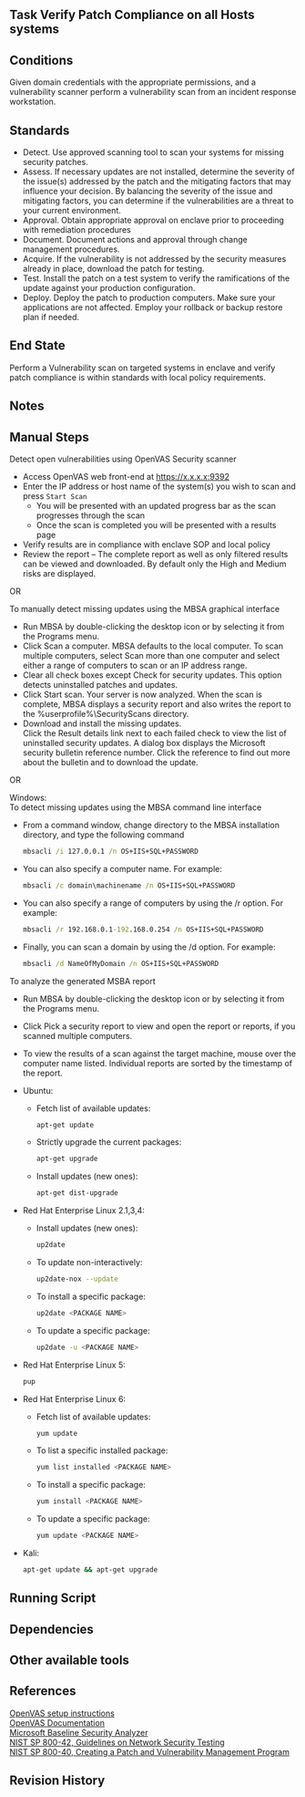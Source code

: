 ## Task Verify Patch Compliance on all Hosts systems  


## Conditions  
Given domain credentials with the appropriate permissions, and a vulnerability scanner perform a vulnerability scan from an incident response workstation.  


## Standards  
* Detect. Use approved scanning tool to scan your systems for missing security patches.  
* Assess. If necessary updates are not installed, determine the severity of the issue(s) addressed by the patch and the mitigating factors that may influence your decision. By balancing the severity of the issue and mitigating factors, you can determine if the vulnerabilities are a threat to your current environment.  
* Approval. Obtain appropriate approval on enclave prior to proceeding with remediation procedures  
* Document. Document actions and approval through change management procedures.  
* Acquire. If the vulnerability is not addressed by the security measures already in place, download the patch for testing.  
* Test. Install the patch on a test system to verify the ramifications of the update against your production configuration.  
* Deploy. Deploy the patch to production computers. Make sure your applications are not affected. Employ your rollback or backup restore plan if needed.  

## End State  
Perform a Vulnerability scan on targeted systems in enclave and verify patch compliance is within standards with local policy requirements.  


## Notes  


## Manual Steps  
Detect open vulnerabilities using OpenVAS Security scanner  
* Access OpenVAS web front-end at https://x.x.x.x:9392  
* Enter the IP address or host name of the system(s) you wish to scan and press `Start Scan`  
	* You will be presented with an updated progress bar as the scan progresses through the scan  
	* Once the scan is completed you will be presented with a results page  
* Verify results are in compliance with enclave SOP and local policy  
* Review the report – The complete report as well as only filtered results can be viewed and downloaded. By default only the High and Medium risks are displayed.  

OR  

To manually detect missing updates using the MBSA graphical interface  
* Run MBSA by double-clicking the desktop icon or by selecting it from the Programs menu.  
* Click Scan a computer. MBSA defaults to the local computer. To scan multiple computers, select Scan more than one computer and select either a range of computers to scan or an IP address range.  
* Clear all check boxes except Check for security updates. This option detects uninstalled patches and updates.  
* Click Start scan. Your server is now analyzed. When the scan is complete, MBSA displays a security report and also writes the report to the %userprofile%\SecurityScans directory.  
* Download and install the missing updates.  
Click the Result details link next to each failed check to view the list of uninstalled security updates. A dialog box displays the Microsoft security bulletin reference number. Click the reference to find out more about the bulletin and to download the update.  

OR  

Windows:  
To detect missing updates using the MBSA command line interface  
* From a command window, change directory to the MBSA installation directory, and type the following command  
	```bat
	mbsacli /i 127.0.0.1 /n OS+IIS+SQL+PASSWORD
	```  

* You can also specify a computer name. For example:
	```bat
	mbsacli /c domain\machinename /n OS+IIS+SQL+PASSWORD
	```  

* You can also specify a range of computers by using the /r option. For example:
	```bat
	mbsacli /r 192.168.0.1-192.168.0.254 /n OS+IIS+SQL+PASSWORD
	```  

* Finally, you can scan a domain by using the /d option. For example:  
	```bat
	mbsacli /d NameOfMyDomain /n OS+IIS+SQL+PASSWORD
	```

To analyze the generated MSBA report  
* Run MBSA by double-clicking the desktop icon or by selecting it from the Programs menu.  
* Click Pick a security report to view and open the report or reports, if you scanned multiple computers.  
* To view the results of a scan against the target machine, mouse over the computer name listed. Individual reports are sorted by the timestamp of the report.  

* Ubuntu:  
	* Fetch list of available updates:  
		```bash
		apt-get update
		```  

	* Strictly upgrade the current packages:  
		```bash
		apt-get upgrade
		```  

	* Install updates (new ones):  
		```bash
		apt-get dist-upgrade
		```  

* Red Hat Enterprise Linux 2.1,3,4:  
	* Install updates (new ones):  
		```bash
		up2date
		```  

	* To update non-interactively:  
		```bash
		up2date-nox --update
		```  

	* To install a specific package:  
		```bash
		up2date <PACKAGE NAME>
		```  

	* To update a specific package:  
		```bash
		up2date -u <PACKAGE NAME>
		```  

* Red Hat Enterprise Linux 5:
	```bash
	pup
	```  

* Red Hat Enterprise Linux 6:  
	* Fetch list of available updates:
		```bash  
		yum update
		```  

	* To list a specific installed package:  
		```bash  
		yum list installed <PACKAGE NAME>  
		```  

	* To install a specific package:  
		```bash  
		yum install <PACKAGE NAME>
		```  

	* To update a specific package:  
		```bash  
		yum update <PACKAGE NAME>
		```  

* Kali:  
	```bash  
	apt-get update && apt-get upgrade
	```  


## Running Script  


## Dependencies  


## Other available tools  


## References  
[OpenVAS setup instructions](http://tools.kali.org/vulnerability-analysis/openvas-scanner)  
[OpenVAS Documentation](http://docs.greenbone.net/index.html#user_documentation)  
[Microsoft Baseline Security Analyzer](https://technet.microsoft.com/en-us/security/cc184924.aspx)  
[NIST SP 800-42, Guidelines on Network Security Testing](http://csrc.nist.gov/publications)  
[NIST SP 800-40, Creating a Patch and Vulnerability Management Program](http://csrc.nist.gov/publications)  


## Revision History  

